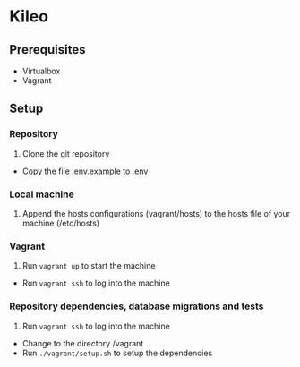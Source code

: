 Kileo
=====

## Prerequisites

- Virtualbox
- Vagrant


## Setup

### Repository

1. Clone the git repository
- Copy the file .env.example to .env

### Local machine

1.  Append the hosts configurations (vagrant/hosts) to the hosts file of your machine (/etc/hosts)

### Vagrant

1. Run `vagrant up` to start the machine
- Run `vagrant ssh` to log into the machine

### Repository dependencies, database migrations and tests

1. Run `vagrant ssh` to log into the machine
- Change to the directory /vagrant
- Run `./vagrant/setup.sh` to setup the dependencies

